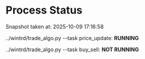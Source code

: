 # Process Status

Snapshot taken at: 2025-10-09 17:16:58

../wintrd/trade_algo.py --task price_update: **RUNNING**

../wintrd/trade_algo.py --task buy_sell: **NOT RUNNING**

